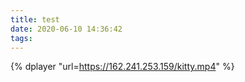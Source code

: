 ```yaml
---
title: test
date: 2020-06-10 14:36:42
tags:
---
```


{% dplayer "url=https://162.241.253.159/kitty.mp4" %}
